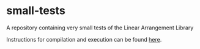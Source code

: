 # small-tests

A repository containing very small tests of the Linear Arrangement Library

Instructions for compilation and execution can be found [here](https://github.com/LAL-project/small-tests/tree/23.01/instructions).
